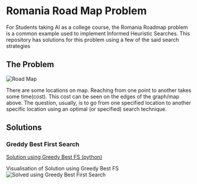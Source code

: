 # Romania Road Map Problem
For Students taking AI as a college course, the Romania Roadmap problem is a common example used to implement Informed Heuristic Searches. This repository has solutions for this problem using a few of the said search strategies

## The Problem
![Road Map](https://user-images.githubusercontent.com/90519209/191224573-6bc2217c-a5a3-4fcb-b54e-16b1d1b556bc.png)

There are some locations on map. Reaching from one point to another takes some time(cost). This cost can be seen on the edges of the graph/map above. The question, usually, is to go from one specified location to another specific location using an optimal (or specified) search technique.
## Solutions
### Greddy Best First Search
[Solution using Greedy Best FS (python)](./greedy_best_first_search.py)

Visualisation of Solution using Greedy Best FS
![Solved using Greedy Best First Search](https://user-images.githubusercontent.com/90519209/191224729-03d7c75d-52c0-4224-bc8b-ab3a7a832060.png)

